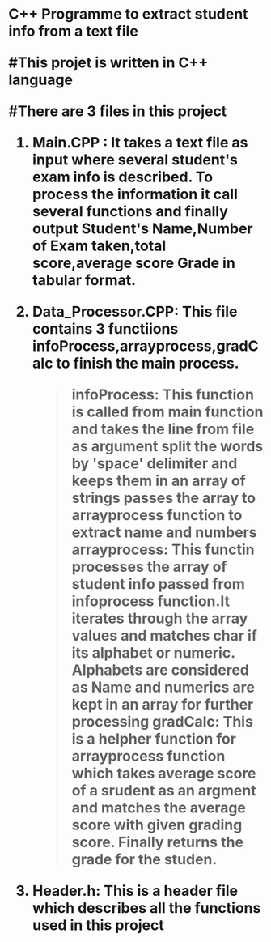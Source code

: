 <h1>C++ Programme to extract student info from a text file

#This projet is written in C++ language

#There are 3 files in this project
 1. Main.CPP : It takes a text file as input where several student's exam info is described. To process the information
	       it call several functions and finally output Student's Name,Number of Exam taken,total score,average score
		Grade in tabular format.

 2. Data_Processor.CPP: This file contains 3 functiions infoProcess,arrayprocess,gradCalc to finish the main process.

	> infoProcess: This function is called from main function and takes the line from file as argument split the words
			 by 'space' delimiter and keeps them in an array of strings passes the array to arrayprocess 
			function to extract name and numbers
	> arrayprocess: This functin processes the array of student info passed from infoprocess function.It iterates 
			through the array values and matches char if its alphabet or numeric. Alphabets are considered 
			as Name and numerics are kept in an array for further processing
	> gradCalc:    This is a helpher function for arrayprocess function which takes average score of a srudent as an argment and matches the 
			average score with given grading score. Finally returns the grade for the studen.

3. Header.h: This is a header file which describes all the functions used in this project
